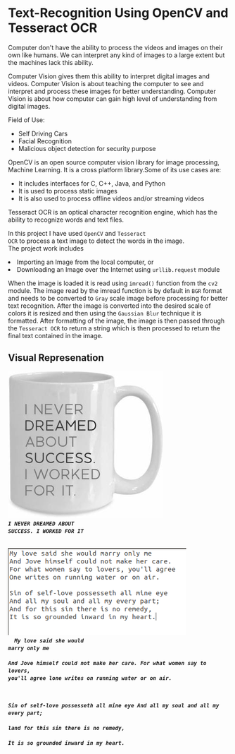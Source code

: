# Text-Recognition Using OpenCV and Tesseract OCR

Computer don't have the ability to process the videos and images on their own like humans. We can interpret any kind of images to a large extent but the machines lack this ability.

Computer Vision gives them this ability to interpret digital images and videos. Computer Vision is about teaching the computer to see and interpret and process these images for better understanding. Computer Vision is about how computer can gain high level of understanding from digital images.

Field of Use:
<ul>
  <li>Self Driving Cars</li>
  <li>Facial Recognition</li>
  <li>Malicious object detection for security purpose</li>
</ul>  

OpenCV is an open source computer vision library for image processing, Machine Learning. It is a cross platform library.Some of its use cases are:
<ul>
  <li>It includes interfaces for C, C++, Java, and Python</li>
  <li>It is used to process static images</li>
  <li>It is also used to process offline videos and/or streaming videos</li>
</ul>

Tesseract OCR is an optical character recognition engine, which has the ability to recognize words and text files.

In this project I have used <code>OpenCV</code> and <code>Tesseract OCR</code> to process a text image to detect the words in the image.<br>
The project work includes 
<li>Importing an Image from the local computer, or </li> 
<li>Downloading an Image over the Internet using <code>urllib.request</code> module</li>

When the image is loaded it is read using <code>imread()</code> function from the <code>cv2</code> module.
The image  read by the imread function is by default in <code>BGR</code> format and needs to be converted to <code>Gray</code> scale image before processing for better text recognition.
After the image is converted into the desired scale of colors it is resized and then using the <code>Gaussian Blur</code> technique it is formatted.
After formatting of the image, the image is then passed through the <code>Tesseract OCR</code> to return a string which is then processed to return the final text contained in the image.

## Visual Represenation 
![](sucess.jpg)</br> 
<code><b><i>I NEVER DREAMED ABOUT SUCCESS. I WORKED FOR IT</i><b></code>
</br></br>

![](Poem.png)</br>
<code>
<b><i>
My love said she would marry only me  
And Jove himself could not make her care. 
For what women say to lovers, you'll agree 
lone writes on running water or on air.  

Sin of self-love possesseth all mine eye 
And all my soul and all my every part;  
land for this sin there is no remedy,  
It is so grounded inward in my heart.
</i><b>
</code>
</br>
